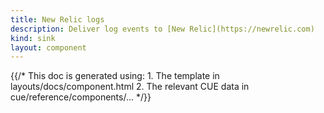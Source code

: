 ```yaml
---
title: New Relic logs
description: Deliver log events to [New Relic](https://newrelic.com)
kind: sink
layout: component
---
```


{{/* This doc is generated using:
     1. The template in layouts/docs/component.html
     2. The relevant CUE data in cue/reference/components/... */}}
